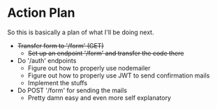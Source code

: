 # Action Plan

So this is basically a plan of what I'll be doing next.

 - ~~Transfer form to '/form' (GET)~~
     - ~~Set up an endpoint '/form' and transfer the code there~~
 - Do '/auth' endpoints
     - Figure out how to properly use nodemailer
     - Figure out how to properly use JWT to send confirmation mails
     - Implement the stuffs
 - Do POST '/form' for sending the mails 
     - Pretty damn easy and even more self explanatory 
